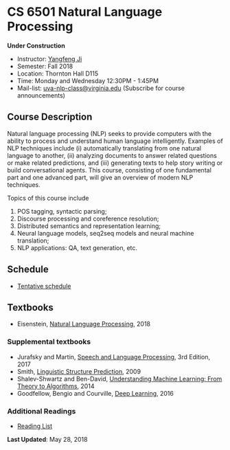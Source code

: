 # CS 6501 Natural Language Processing

**Under Construction**

- Instructor: [Yangfeng Ji](http://yangfengji.net)
- Semester: Fall 2018
- Location: Thornton Hall D115
- Time: Monday and Wednesday 12:30PM - 1:45PM
- Mail-list: [uva-nlp-class@virginia.edu](https://lists.virginia.edu/sympa/info/uva-nlp-class) (Subscribe for course announcements)

## Course Description

Natural language processing (NLP) seeks to provide computers with the ability to process and understand human language intelligently. Examples of NLP techniques include (i) automatically translating from one natural language to another, (ii) analyzing documents to answer related questions or make related predictions, and (iii) generating texts to help story writing or build conversational agents. This course, consisting of one fundamental part and one advanced part, will give an overview of modern NLP techniques. 

Topics of this course include 

1. POS tagging, syntactic parsing; 
2. Discourse processing and coreference resolution; 
3. Distributed semantics and representation learning; 
4. Neural language models, seq2seq models and neural machine translation;
5. NLP applications: QA, text generation, etc.

## Schedule

- [Tentative schedule](schedule.md)

## Textbooks

- Eisenstein, [Natural Language Processing](https://github.com/jacobeisenstein/gt-nlp-class/blob/master/notes/eisenstein-nlp-notes.pdf), 2018

### Supplemental textbooks

- Jurafsky and Martin, [Speech and Language Processing](https://web.stanford.edu/%7Ejurafsky/slp3/), 3rd Edition, 2017
- Smith, [Linguistic Structure Prediction](https://www.morganclaypool.com/doi/abs/10.2200/S00361ED1V01Y201105HLT013), 2009
- Shalev-Shwartz and Ben-David, [Understanding Machine Learning: From Theory to Algorithms](http://www.cs.huji.ac.il/~shais/UnderstandingMachineLearning/), 2014
- Goodfellow, Bengio and Courville, [Deep Learning](http://www.deeplearningbook.org), 2016


### Additional Readings

- [Reading List](readings.md)

**Last Updated**: May 28, 2018
